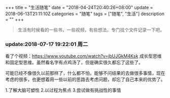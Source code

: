 +++
title = "生活随笔"
date = "2018-04-24T20:40:26+08:00"
update = 2018-06-13T21:11:10Z
categories = "随笔"
tags = ["随笔", "生活"]
description = ""
+++


> 生活有时候看的一些书，一些视频，有些想法，专门找个文件记录一下吧。  

<!--more-->

### update:2018-07-17 19:22:01 周二
看了个视频：https://www.youtube.com/watch?v=jbUJGkM4Ksk 成长型思维和固定型思维。虽然看名字有点鸡汤了，但是确实很久都忘了这些了。  

可能已经不像很久以前那样了，什么都不怕，能够不问结果的去做很多事情，现在考虑的很多，也更想着用一些以前的思路去考虑问题，却忘了自己本来的优势了。  

1.了解大脑可塑性 2.以过程为焦点 3.尝试做有挑战性的事情   

